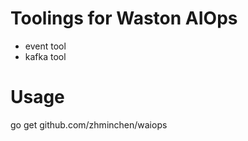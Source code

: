 # Toolings for Waston AIOps
- event tool
- kafka tool


# Usage
  go get github.com/zhminchen/waiops
